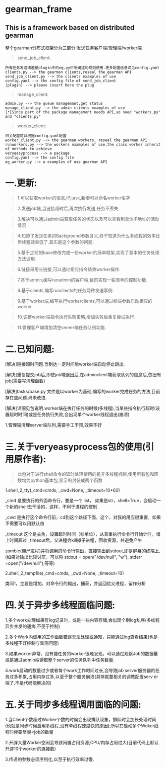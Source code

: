 gearman_frame
=============
## This is a framework based on distributed gearman
整个gearman分布式框架分为三部分:发送任务客户端/管理端/worker端

> send_job_client:
    
    所有任务发送请遵循plugin中的eg.py中所阐述的规则使用.更多配置信息详见config.yaml
    clients.py --> the gearman clients,reseal the gearman API
    send_job_client.py --> the clients examples of use
    config.yaml --> the config file of send_job_client
    [plugin] --> please insert here the plug

> manage_client:

    admin.py --> the queue managemant,get status
    manage_client.py --> the admin clients examples of use
    [*]Since part of the package management needs API,so need "workers.py" and "clients.py" 

> worker_client:

    相关配置可以根据config.yaml配置
    worker_client.py --> the gearman workers, reseal the gearman API
    runworkers.py --> the workers examples of use,the class worker inherit of methods to achieve
    veryeasyprocess --> a package
    config.yaml --> the config file
    eg_worker.py --> a examples of use gearman API


# 一.更新:
> 1.可以获取worker的信息,IP,task,新增可以命名worker名字

> 2.发送job端,当链接超时后,再次执行发送,任务不丢失.

> 3.解决可以通过admin端获取任务的状态以及可以查看到具体IP地址的活动情况

> 4.知道了发送任务的Background参数含义,终于知道为什么多线程的效率比但线程效率低了.其实是这个参数的问题.

> 5.基于之前的base修改完成一份worker的简单框架,实现了基本的任务处理方法调用.

> 6.链接采用长链接,可以通过相应指令结束worker操作.

> 7.基于admin,编写runadmin的客户端,目前实现一些简单的控制功能.

> 8.基于clients,编写runclients的任务两种发送事例.

> 9.基于worker端,编写执行workerclients,可以通过终端参数启动相应的worker.

> 10.调整worker端指令执行失败策略,增加失败后重复尝试执行. 

> 11.管理客户端增加清空server端任务队列功能.

# 二.已知问题:
  [解决]链接超时问题.当到达一定时间后worker端自动停止跳出.

  [解决]重复提交job后,即使job端退出后,在adminclient端获取队列的信息后,依旧有job(需要写清理函数)

  [解决]tasks/base.py 文件是以worker为基础,编写的worker完成任务的方法,目前存在些问题.尚未改进.

  [解决]详细见包说明.worker端在执行任务的时候(多线程),当某些指令执行超时(设置超时时间)或是任务执行失败,会出现单个worker线程退出(崩溃)

  1.管理端清理server端队列,需要手工干预,效果不好

# 三.关于veryeasyprocess包的使用(引用原作者):

> 此包对于进行shell命令的延时处理使用的是非多线程机制,使用所有包和函数均为python基本包,显示的封装成两个函数

1.shell_2_tty(_cmd=cmds, _cwd=None, _timeout=10*60)

_cmd 是要执行的外面命令行，要是一个 list， 如果是str，shell=True，会启动一个新的shell去干活的，这样，不利于进程的控制

_cwd 是执行这个命令行前，cd到这个路径下面，这个，对我的用应很重要，如果不需要可以用默认值

_timeout 这个是主角，设置超时时间（秒单位），从真重执行命令行开始计时，墙上时间超过 _timeout后，父进程会kill掉子进程，回收资源，并避免产生

zombie(僵尸进程)并将调用的命令行输出，直接输出到stdout,即是屏幕的终端上,(如果对输出比较讨厌，可以将 stdout = open("/dev/null", "w"), stderr
=open("/dev/null"),等等)

2.shell_2_tempfile(_cmd=cmds, _cwd=None, _timeout=10)

类同1，主要是增加，对命令行的输出，捕获，并返回给父进程，留作分析


# 四.关于异步多线程面临问题:

1.多个work处理如果有log记录时，或是一些内容存储,会出现个别log乱序(多线程异步并发的通病,不便于控制)

2.多个Work内调用的工作函数错误无法处理或通知，只能通过log查看结果(也是多线程不好控制与监测问题)

3.如果worker异常，没有接任务的worker很难发现，可以通过观察Job的数据量或是通过admin端读取整个server的任务队列中任务数量.

4.work启动的数量过少或者每个work工作时间过长,会导致job server服务器的任务过多积累,占用内存过多,以至于整个服务崩溃(具体就要相关的调教配置serv
er端了,不是代码能解决的)

# 五.关于同步多线程调用面临的问题:
1.当Client个数超过Worker个数的时候会出现排队现象，排队时会加长处理时间(也就是同步时候启用多线程,没有单线程速度快的原因);所以在启动多个Woker线程时候要尽量<job的数量

2.开辟大量Worker空闲会导致闲置占用资源,CPU/内存占用过大(目前代码上默认开辟10个worker的连接数)

3.传递的参数必须序列化,以至于执行效率过慢.
